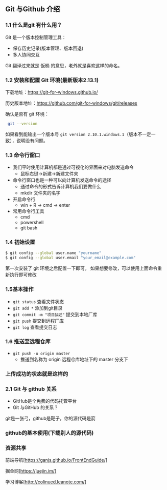 ## Git 与Github 介绍

### 1.1 什么是git 有什么用？

Git 是一个版本控制管理工具：
- 保存历史记录(版本管理、版本回退)
- 多人协同交互

Git 翻译过来就是 饭桶 的意思，老外就是喜欢这样的命名。

### 1.2 安装和配置 Git 环境(最新版本2.13.1)

下载地址：https://git-for-windows.github.io/

历史版本地址：https://github.com/git-for-windows/git/releases

确认是否有 git 环境：

```bash
 git --version
```

如果看到能输出一个版本号 `git version 2.10.1.windows.1`（版本不一定一致），说明没有问题。

### 1.3 命令行窗口

- 我们平时使用计算机都是通过可视化的界面来对电脑发送命令
  - 鼠标右键->新建->新建文件夹
- 命令行窗口也是一种可以向计算机发送命令的途径
  - 通过命令的形式告诉计算机我们要做什么
  - mkdir 文件夹的名字
- 开启命令行
  - win + R -> cmd -> enter
- 常用命令行工具
  - cmd
  - powershell
  - git bash

### 1.4 初始设置

```bash
$ git config --global user.name "yourname"
$ git config --global user.email "your_email@example.com"
```
第一次安装了 git 环境之后配置一下即可。
如果想要修改，可以使用上面命令重新执行即可修改

### 1.5基本操作

- `git status` 查看文件状态
- `git add *`    添加到git目录
- `git commit -m "项目描述"` 提交到本地厂库
- `git push`   提交到远程厂库
- `git log`    查看提交日志

### 1.6 推送至远程仓库

- `git push -u origin master`
  + 推送到名称为 origin 远程仓库地址下的 master 分支下


###  上传成功的状态就是这样的




### 2.1 Git 与 github 关系
+ GitHub是个免费的代码托管平台
+ Git 与GitHub 的关系？

git是一张弓，github是靶子，你的源代码是箭

### github的基本使用(下载别人的源代码)
### 资源共享

前端导航[https://ganjs.github.io/FrontEndGuide/]

掘金网[https://juejin.im/]

学习博客[http://colinued.leanote.com/]

